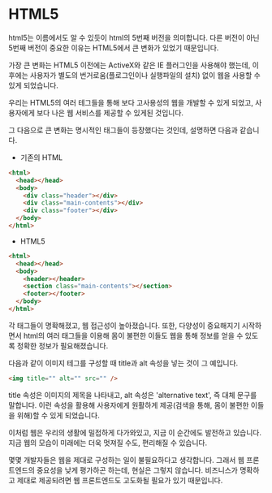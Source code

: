 # HTML5

html5는 이름에서도 알 수 있듯이 html의 5번째 버전을 의미합니다. 다른 버전이 아닌 5번째 버전이 중요한 이유는 HTML5에서 큰 변화가 있었기 때문입니다.

가장 큰 변화는 HTML5 이전에는 ActiveX와 같은 IE 플러그인을 사용해야 했는데, 이후에는 사용자가 별도의 번거로움(플로그인이나 실행파일의 설치) 없이 웹을 사용할 수 있게 되었습니다.

우리는 HTML5의 여러 테그들을 통해 보다 고사용성의 웹을 개발할 수 있게 되었고, 사용자에게 보다 나은 웹 서비스를 제공할 수 있게된 것입니다.

그 다음으로 큰 변화는 명시적인 태그들이 등장했다는 것인데, 설명하면 다음과 같습니다.

- 기존의 HTML

```html
<html>
  <head></head>
  <body>
    <div class="header"></div>
    <div class="main-contents"></div>
    <div class="footer"></div>
  </body>
</html>
```

- HTML5

```html
<html>
  <head></head>
  <body>
    <header></header>
    <section class="main-contents"></section>
    <footer></footer>
  </body>
</html>
```

각 태그들이 명확해졌고, 웹 접근성이 높아졌습니다. 또한, 다양성이 중요해지기 시작하면서 html의 여러 태그들을 이용해 몸이 불편한 이들도 웹을 통해 정보를 얻을 수 있도록 정확한 정보가 필요해졌습니다.

다음과 같이 이미지 테그를 구성할 때 title과 alt 속성을 넣는 것이 그 예입니다.

```html
<img title="" alt="" src="" />
```

title 속성은 이미지의 제목을 나타내고, alt 속성은 'alternative text', 즉 대체 문구를 말합니다. 이런 속성을 활용해 사용자에게 원활하게 제공(검색을 통해, 몸이 불편한 이들을 위해)할 수 있게 되었습니다.

이처럼 웹은 우리의 생활에 밀접하게 다가와있고, 지금 이 순간에도 발전하고 있습니다. 지금 웹의 모습이 미래에는 더욱 멋져질 수도, 편리해질 수 있습니다.

몇몇 개발자들은 웹을 제대로 구성하는 일이 불필요하다고 생각합니다. 그래서 웹 프론트엔드의 중요성을 낮게 평가하곤 하는데, 현실은 그렇지 않습니다. 비즈니스가 명확하고 제대로 제공되려면 웹 프론트엔드도 고도화될 필요가 있기 때문입니다.
